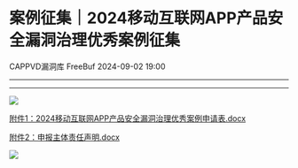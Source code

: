 #  案例征集｜2024移动互联网APP产品安全漏洞治理优秀案例征集   
CAPPVD漏洞库  FreeBuf   2024-09-02 19:00  
  
****  
****  
![](https://mmbiz.qpic.cn/sz_mmbiz_jpg/J4GklExdO3tRTzmhAzbicYH3dicQ6UI2xibnefwEtjG8diabnHOMS7UsRcIx2M9b59cZVibAIRm1eDQEnUqKAsq4BrA/640?wx_fmt=jpeg&from=appmsg&wxfrom=13 "")  
  
  
[附件1：2024移动互联网APP产品安全漏洞治理优秀案例申请表.docx]()  
  
  
[附件2：申报主体责任声明.docx]()  
  
  
  
![](https://mmbiz.qpic.cn/mmbiz_gif/qq5rfBadR3icF8RMnJbsqatMibR6OicVrUDaz0fyxNtBDpPlLfibJZILzHQcwaKkb4ia57xAShIJfQ54HjOG1oPXBew/640?wx_fmt=gif&wxfrom=5&wx_lazy=1&tp=webp "")  
  
